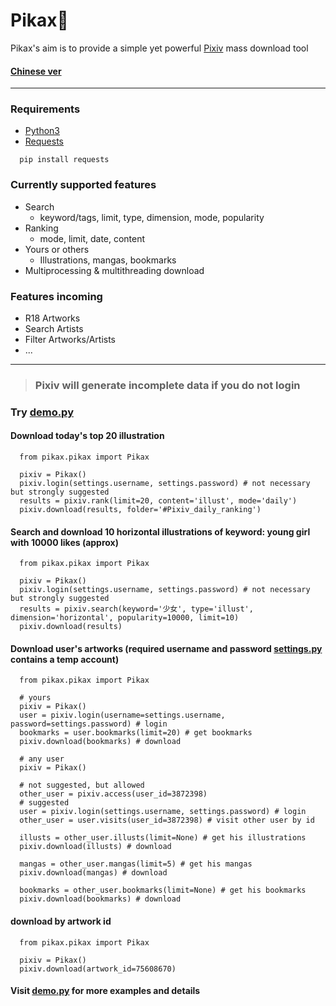 # Pikax:unicorn:
Pikax's aim is to provide a simple yet powerful [Pixiv](https://www.pixiv.net/) mass download tool
#### [Chinese ver](https://github.com/Redcxx/Pixiv-Crawler/blob/master/README.md)
---
### Requirements
- [Python3](https://www.python.org/downloads/)
- [Requests](https://2.python-requests.org/en/master/)
```
  pip install requests
```
### Currently supported features
- Search
  - keyword/tags, limit, type, dimension, mode, popularity
- Ranking
  - mode, limit, date, content
- Yours or others
  - Illustrations, mangas, bookmarks
- Multiprocessing & multithreading download


### Features incoming
- R18 Artworks
- Search Artists
- Filter Artworks/Artists
- ...
---
> ### Pixiv will generate incomplete data if you do not login
### Try [demo.py](https://github.com/Redcxx/Pixiv-Crawler/blob/master/demo.py)
#### Download today's top 20 illustration
```
  from pikax.pikax import Pikax

  pixiv = Pikax()
  pixiv.login(settings.username, settings.password) # not necessary but strongly suggested
  results = pixiv.rank(limit=20, content='illust', mode='daily')
  pixiv.download(results, folder='#Pixiv_daily_ranking')
```
#### Search and download 10 horizontal illustrations of keyword: young girl with 10000 likes (approx)
```
  from pikax.pikax import Pikax

  pixiv = Pikax()
  pixiv.login(settings.username, settings.password) # not necessary but strongly suggested
  results = pixiv.search(keyword='少女', type='illust', dimension='horizontal', popularity=10000, limit=10)
  pixiv.download(results)
```
#### Download user's artworks (required username and password [settings.py](https://github.com/Redcxx/Pixiv-Crawler/blob/master/settings.py) contains a temp account)
```
  from pikax.pikax import Pikax

  # yours
  pixiv = Pikax()
  user = pixiv.login(username=settings.username, password=settings.password) # login
  bookmarks = user.bookmarks(limit=20) # get bookmarks
  pixiv.download(bookmarks) # download

  # any user
  pixiv = Pikax()

  # not suggested, but allowed
  other_user = pixiv.access(user_id=3872398)
  # suggested
  user = pixiv.login(settings.username, settings.password) # login
  other_user = user.visits(user_id=3872398) # visit other user by id

  illusts = other_user.illusts(limit=None) # get his illustrations
  pixiv.download(illusts) # download

  mangas = other_user.mangas(limit=5) # get his mangas
  pixiv.download(mangas) # download

  bookmarks = other_user.bookmarks(limit=None) # get his bookmarks
  pixiv.download(bookmarks) # download
```
#### download by artwork id
````
  from pikax.pikax import Pikax

  pixiv = Pikax()
  pixiv.download(artwork_id=75608670)
````
#### Visit [demo.py](https://github.com/Redcxx/Pixiv-Crawler/blob/master/demo.py) for more examples and details

